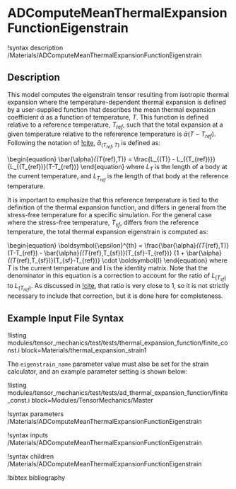 # ADComputeMeanThermalExpansionFunctionEigenstrain

!syntax description /Materials/ADComputeMeanThermalExpansionFunctionEigenstrain

## Description

This model computes the eigenstrain tensor resulting from isotropic thermal expansion where the
temperature-dependent thermal expansion is defined by a user-supplied function that describes the
mean thermal expansion coefficient $\bar{\alpha}$ as a function of temperature, $T$. This function is
defined relative to a reference temperature, $T_{ref}$, such that the total expansion at a given
temperature relative to the refererence temperature is $\bar{\alpha}(T-T_{ref})$.  Following the
notation of [!cite](niffenegger2012proper), $\bar{\alpha}_{(T_{ref},T)}$ is defined as:

\begin{equation}
\bar{\alpha}_{(T_{ref},T)} = \frac{L_{(T)} - L_{(T_{ref})}}{L_{(T_{ref})}(T-T_{ref})}
\end{equation}
where $L_{T}$ is the length of a body at the current temperature, and $L_{T_{ref}}$ is the length of
that body at the reference temperature.

It is important to emphasize that this reference temperature is tied to the definition of the thermal
expansion function, and differs in general from the stress-free temperature for a specific
simulation.  For the general case where the stress-free temperature, $T_{sf}$, differs from the
reference temperature, the total thermal expansion eigenstrain is computed as:

\begin{equation}
\boldsymbol{\epsilon}^{th} = \frac{\bar{\alpha}_{(T_{ref},T)}(T-T_{ref}) - \bar{\alpha}_{(T_{ref},T_{sf})}(T_{sf}-T_{ref})}
{1 + \bar{\alpha}_{(T_{ref},T_{sf})}(T_{sf}-T_{ref})} \cdot \boldsymbol{I}
\end{equation}
where $T$ is the current temperature and $\boldsymbol{I}$ is the identity matrix.  Note that the
denominator in this equation is a correction to account for the ratio of $L_{(T_{sf})}$ to
$L_{(T_{ref})}$. As discussed in [!cite](niffenegger2012proper), that ratio is very close to 1, so it
is not strictly necessary to include that correction, but it is done here for completeness.

## Example Input File Syntax

!listing modules/tensor_mechanics/test/tests/thermal_expansion_function/finite_const.i
         block=Materials/thermal_expansion_strain1

The `eigenstrain_name` parameter value must also be set for the strain calculator, and an example
parameter setting is shown below:

!listing modules/tensor_mechanics/test/tests/ad_thermal_expansion_function/finite_const.i
         block=Modules/TensorMechanics/Master

!syntax parameters /Materials/ADComputeMeanThermalExpansionFunctionEigenstrain

!syntax inputs /Materials/ADComputeMeanThermalExpansionFunctionEigenstrain

!syntax children /Materials/ADComputeMeanThermalExpansionFunctionEigenstrain

!bibtex bibliography
